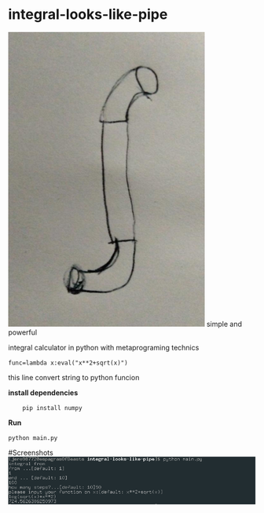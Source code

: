 # integral-looks-like-pipe
<img src="https://github.com/jero98772/integral-looks-like-pipe/blob/main/misc/logo.jpeg"  width="400" height="600">
		simple and powerful



integral calculator in python with metaprograming technics

	func=lambda x:eval("x**2+sqrt(x)")

this line convert string to python funcion

**install dependencies**

		pip install numpy

**Run**

	python main.py


#Screenshots
![1](https://github.com/jero98772/integral-looks-like-pipe/blob/main/misc/1.png)

